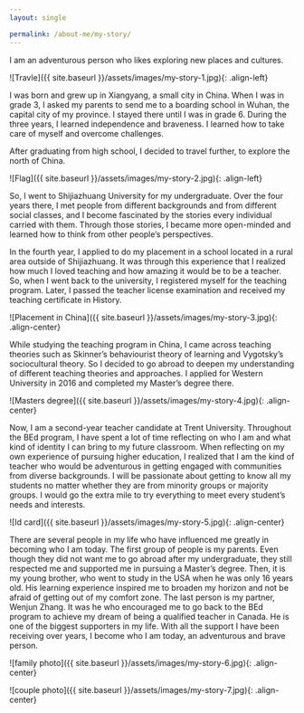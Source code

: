 ```yaml
---
layout: single

permalink: /about-me/my-story/
---
```

I am an adventurous person who likes exploring new places and cultures.

![Travle]({{ site.baseurl }}/assets/images/my-story-1.jpg){: .align-left}

I was born and grew up in Xiangyang, a small city in China. When I was in grade 3, I asked my parents to send me to a boarding school in Wuhan, the capital city of my province. I stayed there until I was in grade 6. During the three years, I learned independence and braveness. I learned how to take care of myself and overcome challenges.



After graduating from high school, I decided to travel further, to explore the north of China.

![Flag]({{ site.baseurl }}/assets/images/my-story-2.jpg){: .align-left}

So, I went to Shijiazhuang University for my undergraduate. Over the four years there, I met people from different backgrounds and from different social classes, and I become fascinated by the stories every individual carried with them. Through those stories, I became more open-minded and learned how to think from other people’s perspectives.

In the fourth year, I applied to do my placement in a school located in a rural area outside of Shijiazhuang. It was through this experience that I realized how much I loved teaching and how amazing it would be to be a teacher. So, when I went back to the university, I registered myself for the teaching program. Later, I passed the teacher license examination and received my teaching certificate in History.

![Placement in China]({{ site.baseurl }}/assets/images/my-story-3.jpg){: .align-center}

While studying the teaching program in China, I came across teaching theories such as Skinner’s behaviourist theory of learning and Vygotsky’s sociocultural theory. So I decided to go abroad to deepen my understanding of different teaching theories and approaches.  I applied for Western University in 2016 and completed my Master’s degree there.

![Masters degree]({{ site.baseurl }}/assets/images/my-story-4.jpg){: .align-center}


Now, I am a second-year teacher candidate at Trent University. Throughout the BEd program,  I have spent a lot of time reflecting on who I am and what kind of identity I can bring to my future classroom. When reflecting on my own experience of pursuing higher education, I realized that I am the kind of teacher who would be adventurous in getting engaged with communities from diverse backgrounds. I will be passionate about getting to know all my students no matter whether they are from minority groups or majority groups. I would go the extra mile to try everything to meet every student’s needs and interests.

![Id card]({{ site.baseurl }}/assets/images/my-story-5.jpg){: .align-center}

There are several people in my life who have influenced me greatly in becoming who I am today. The first group of people is my parents. Even though they did not want me to go abroad after my undergraduate, they still respected me and supported me in pursuing a Master’s degree. Then, it is my young brother, who went to study in the USA when he was only 16 years old. His learning experience inspired me to broaden my horizon and not be afraid of getting out of my comfort zone. The last person is my partner, Wenjun Zhang. It was he who encouraged me to go back to the BEd program to achieve my dream of being a qualified teacher in Canada. He is one of the biggest supporters in my life. With all the support I have been receiving over years, I become who I am today, an adventurous and brave person.

![family photo]({{ site.baseurl }}/assets/images/my-story-6.jpg){: .align-center}

![couple photo]({{ site.baseurl }}/assets/images/my-story-7.jpg){: .align-center}


